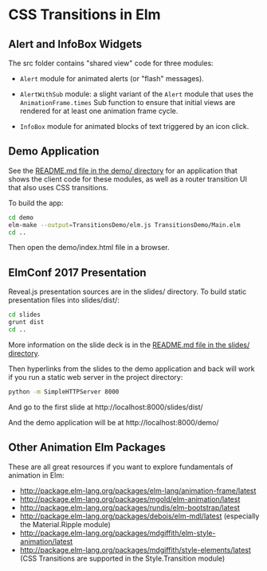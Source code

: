 # CSS Transitions in Elm


## Alert and InfoBox Widgets

The src folder contains "shared view" code for three modules:

* `Alert` module for animated alerts (or "flash" messages).

* `AlertWithSub` module: a slight variant of the `Alert` module that uses the
`AnimationFrame.times` Sub function to ensure that initial views are rendered for at
least one animation frame cycle.

* `InfoBox` module for animated blocks of text triggered by an icon click.


## Demo Application

See the [README.md file in the demo/ directory](demo/) for an application that shows the
client code for these modules, as well as a router transition UI that also uses
CSS transitions.

To build the app:

```bash
cd demo
elm-make --output=TransitionsDemo/elm.js TransitionsDemo/Main.elm
cd ..
```

Then open the demo/index.html file in a browser.


## ElmConf 2017 Presentation

Reveal.js presentation sources are in the slides/ directory. To build static presentation
files into slides/dist/:

```bash
cd slides
grunt dist
cd ..
```

More information on the slide deck is in the  [README.md file in the slides/ directory](slides/).

Then hyperlinks from the slides to the demo application and back will work if you run a static
web server in the project directory:

```bash
python -m SimpleHTTPServer 8000
```

And go to the first slide at http://localhost:8000/slides/dist/

And the demo application will be at http://localhost:8000/demo/


## Other Animation Elm Packages

These are all great resources if you want to explore fundamentals of animation in Elm:

* http://package.elm-lang.org/packages/elm-lang/animation-frame/latest
* http://package.elm-lang.org/packages/mgold/elm-animation/latest
* http://package.elm-lang.org/packages/rundis/elm-bootstrap/latest
* http://package.elm-lang.org/packages/debois/elm-mdl/latest (especially the Material.Ripple module)
* http://package.elm-lang.org/packages/mdgiffith/elm-style-animation/latest
* http://package.elm-lang.org/packages/mdgiffith/style-elements/latest (CSS Transitions are supported in the Style.Transition module)
